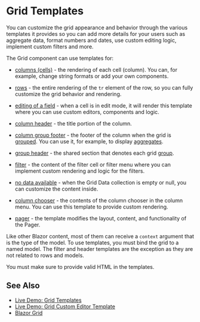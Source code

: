 
# Grid Templates

You can customize the grid appearance and behavior through the various templates it provides so you can add more details for your users such as aggregate data, format numbers and dates, use custom editing logic, implement custom filters and more.

The Grid component can use templates for:

* [columns (cells)](slug:grid-templates-column) - the rendering of each cell (column). You can, for example, change string formats or add your own components.

* [rows](slug:grid-templates-row) - the entire rendering of the `tr` element of the row, so you can fully customize the grid behavior and rendering.

* [editing of a field](slug:grid-templates-editor) - when a cell is in edit mode, it will render this template where you can use custom editors, components and logic.

* [column header](slug:grid-templates-column-header) - the title portion of the column.

* [column group footer](slug:grid-templates-column-group-footer) - the footer of the column when the grid is [grouped](slug:components/grid/features/grouping). You can use it, for example, to display [aggregates](slug:grid-aggregates).

* [group header](slug:grid-templates-group-header) - the shared section that denotes each grid [group](slug:components/grid/features/grouping).

* [filter](slug:grid-templates-filter) - the content of the filter cell or filter menu where you can implement custom rendering and logic for the filters.

* [no data available](slug:grid-templates-no-data) - when the Grid Data collection is empty or null, you can customize the content inside.

* [column chooser](slug:grid-templates-column-chooser) - the contents of the column chooser in the column menu. You can use this template to provide custom rendering.

* [pager](slug:grid-templates-pager) - the template modifies the layout, content, and functionality of the Pager.

Like other Blazor content, most of them can receive a `context` argument that is the type of the model. To use templates, you must bind the grid to a named model. The filter and header templates are the exception as they are not related to rows and models.

You must make sure to provide valid HTML in the templates.

## See Also

* [Live Demo: Grid Templates](https://demos.telerik.com/blazor-ui/grid/templates)
* [Live Demo: Grid Custom Editor Template](https://demos.telerik.com/blazor-ui/grid/custom-editor)
* [Blazor Grid](slug:grid-overview)

